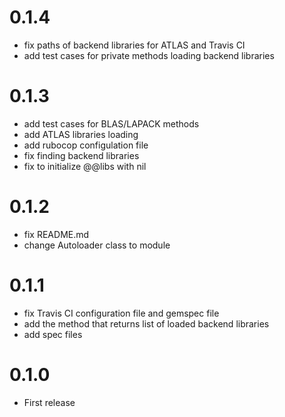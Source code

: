 # 0.1.4
- fix paths of backend libraries for ATLAS and Travis CI
- add test cases for private methods loading backend libraries

# 0.1.3
- add test cases for BLAS/LAPACK methods
- add ATLAS libraries loading
- add rubocop configulation file
- fix finding backend libraries
- fix to initialize @@libs with nil

# 0.1.2
- fix README.md
- change Autoloader class to module

# 0.1.1
- fix Travis CI configuration file and gemspec file
- add the method that returns list of loaded backend libraries
- add spec files

# 0.1.0
- First release
